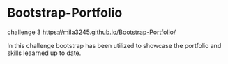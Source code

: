 # Bootstrap-Portfolio
challenge 3
https://mila3245.github.io/Bootstrap-Portfolio/

In this challenge bootstrap has been utilized to showcase the portfolio and skills leaarned up to date.